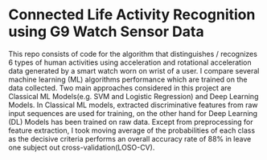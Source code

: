 # Connected Life Activity Recognition using G9 Watch Sensor Data

This repo consists of code for the algorithm that distinguishes / recognizes 6 types of human activities using acceleration and rotational acceleration data generated by a smart watch worn on wrist of a user. I compare several machine learning (ML) algorithms performance which are trained on the data collected. Two main approaches considered in this project  are Classical ML Models(e.g. SVM and Logistic Regression) and Deep Learning Models. In Classical ML models, extracted discriminative features from raw input sequences  are used for training, on the other hand for Deep Learning (DL) Models has been trained on raw data. Except from preprocessing for feature extraction, I took moving average of the probabilities of each class as the decisive criteria performs an overall accuracy rate of 88\% in leave one subject out cross-validation(LOSO-CV).

